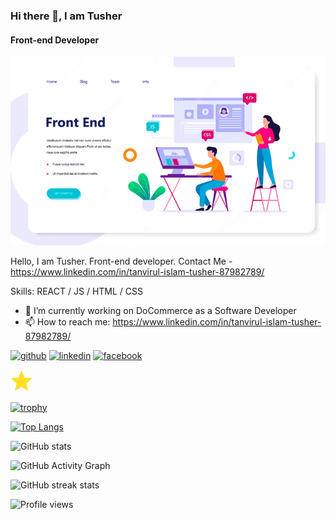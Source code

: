 ### Hi there 👋, I am Tusher
#### Front-end Developer
![Front-end Developer](https://github.com/ti-tusher/ti-tusher/blob/main/front-end-developer.png)

Hello,  I am Tusher. Front-end developer. Contact Me - https://www.linkedin.com/in/tanvirul-islam-tusher-87982789/

Skills: REACT / JS / HTML / CSS

- 🔭 I’m currently working on DoCommerce as a Software Developer 
- 📫 How to reach me: https://www.linkedin.com/in/tanvirul-islam-tusher-87982789/ 


[<img src='https://cdn.jsdelivr.net/npm/simple-icons@3.0.1/icons/github.svg' alt='github' height='40'>](https://github.com/ti-tusher)  [<img src='https://cdn.jsdelivr.net/npm/simple-icons@3.0.1/icons/linkedin.svg' alt='linkedin' height='40'>](https://www.linkedin.com/in/https://www.linkedin.com/in/tanvirul-islam-tusher-87982789//)  [<img src='https://cdn.jsdelivr.net/npm/simple-icons@3.0.1/icons/facebook.svg' alt='facebook' height='40'>](https://www.facebook.com/https://www.facebook.com/tanvirul.tusher/)  

<a href='https://stars.github.com/'><img src='https://raw.githubusercontent.com/acervenky/animated-github-badges/master/assets/starbadge.gif' width='35' height='35'></a> 

[![trophy](https://github-profile-trophy.vercel.app/?username=ti-tusher)](https://github.com/ryo-ma/github-profile-trophy)

[![Top Langs](https://github-readme-stats.vercel.app/api/top-langs/?username=ti-tusher)](https://github.com/anuraghazra/github-readme-stats)

![GitHub stats](https://github-readme-stats.vercel.app/api?username=ti-tusher&show_icons=true&count_private=true)  

![GitHub Activity Graph](https://activity-graph.herokuapp.com/graph?username=ti-tusher)  

![GitHub streak stats](https://streak-stats.demolab.com/?user=ti-tusher)  

![Profile views](https://gpvc.arturio.dev/ti-tusher)  
